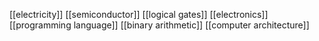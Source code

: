 [[electricity]]
[[semiconductor]]
[[logical gates]]
[[electronics]]
[[programming language]]
[[binary arithmetic]]
[[computer architecture]]